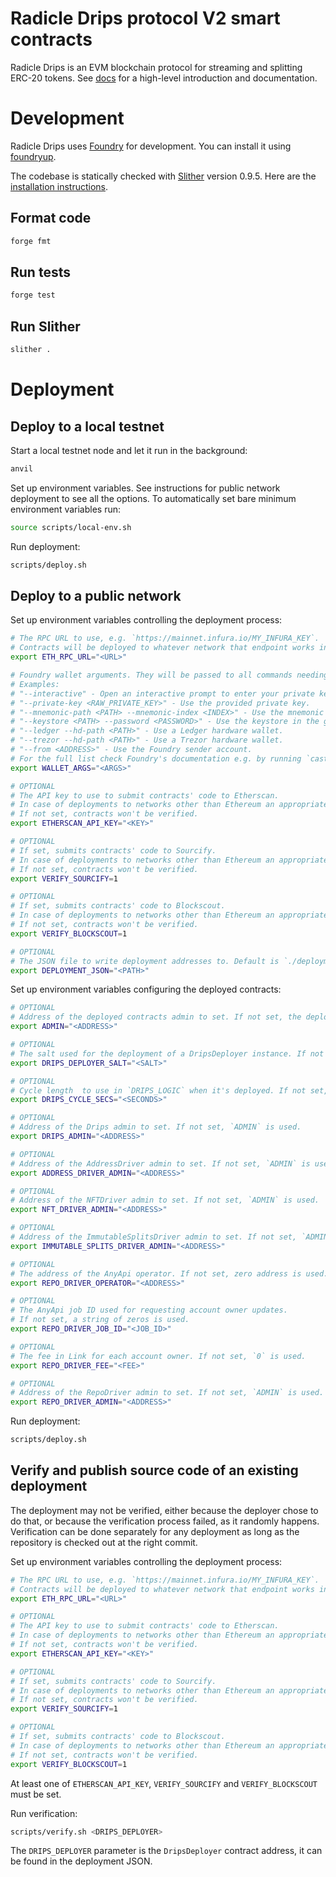 # Radicle Drips protocol V2 smart contracts

Radicle Drips is an EVM blockchain protocol for streaming and splitting ERC-20 tokens.
See [docs](https://docs.drips.network) for a high-level introduction and documentation.

# Development
Radicle Drips uses [Foundry](https://github.com/foundry-rs/foundry) for development.
You can install it using [foundryup](https://github.com/foundry-rs/foundry#installation).

The codebase is statically checked with [Slither](https://github.com/crytic/slither) version 0.9.5.
Here are the [installation instructions](https://github.com/crytic/slither#how-to-install).

## Format code
```bash
forge fmt
```

## Run tests
```bash
forge test
```

## Run Slither
```bash
slither .
```

# Deployment

## Deploy to a local testnet
Start a local testnet node and let it run in the background:

```bash
anvil
```

Set up environment variables.
See instructions for public network deployment to see all the options.
To automatically set bare minimum environment variables run:

```bash
source scripts/local-env.sh
```

Run deployment:

```bash
scripts/deploy.sh
```

## Deploy to a public network

Set up environment variables controlling the deployment process:

```bash
# The RPC URL to use, e.g. `https://mainnet.infura.io/MY_INFURA_KEY`.
# Contracts will be deployed to whatever network that endpoint works in.
export ETH_RPC_URL="<URL>"

# Foundry wallet arguments. They will be passed to all commands needing signing.
# Examples:
# "--interactive" - Open an interactive prompt to enter your private key.
# "--private-key <RAW_PRIVATE_KEY>" - Use the provided private key.
# "--mnemonic-path <PATH> --mnemonic-index <INDEX>" - Use the mnemonic file
# "--keystore <PATH> --password <PASSWORD>" - Use the keystore in the given folder or file.
# "--ledger --hd-path <PATH>" - Use a Ledger hardware wallet.
# "--trezor --hd-path <PATH>" - Use a Trezor hardware wallet.
# "--from <ADDRESS>" - Use the Foundry sender account.
# For the full list check Foundry's documentation e.g. by running `cast wallet address --help`.
export WALLET_ARGS="<ARGS>"

# OPTIONAL
# The API key to use to submit contracts' code to Etherscan.
# In case of deployments to networks other than Ethereum an appropriate equivalent service is used.
# If not set, contracts won't be verified.
export ETHERSCAN_API_KEY="<KEY>"

# OPTIONAL
# If set, submits contracts' code to Sourcify.
# In case of deployments to networks other than Ethereum an appropriate equivalent service is used.
# If not set, contracts won't be verified.
export VERIFY_SOURCIFY=1

# OPTIONAL
# If set, submits contracts' code to Blockscout.
# In case of deployments to networks other than Ethereum an appropriate equivalent service is used.
# If not set, contracts won't be verified.
export VERIFY_BLOCKSCOUT=1

# OPTIONAL
# The JSON file to write deployment addresses to. Default is `./deployment_<NETWORK_NAME>.json`.
export DEPLOYMENT_JSON="<PATH>"
```

Set up environment variables configuring the deployed contracts:

```bash
# OPTIONAL
# Address of the deployed contracts admin to set. If not set, the deployer's wallet address is used.
export ADMIN="<ADDRESS>"

# OPTIONAL
# The salt used for the deployment of a DripsDeployer instance. If not set, `DripsDeployer` is used.
export DRIPS_DEPLOYER_SALT="<SALT>"

# OPTIONAL
# Cycle length  to use in `DRIPS_LOGIC` when it's deployed. If not set, 1 week is used.
export DRIPS_CYCLE_SECS="<SECONDS>"

# OPTIONAL
# Address of the Drips admin to set. If not set, `ADMIN` is used.
export DRIPS_ADMIN="<ADDRESS>"

# OPTIONAL
# Address of the AddressDriver admin to set. If not set, `ADMIN` is used.
export ADDRESS_DRIVER_ADMIN="<ADDRESS>"

# OPTIONAL
# Address of the NFTDriver admin to set. If not set, `ADMIN` is used.
export NFT_DRIVER_ADMIN="<ADDRESS>"

# OPTIONAL
# Address of the ImmutableSplitsDriver admin to set. If not set, `ADMIN` is used.
export IMMUTABLE_SPLITS_DRIVER_ADMIN="<ADDRESS>"

# OPTIONAL
# The address of the AnyApi operator. If not set, zero address is used.
export REPO_DRIVER_OPERATOR="<ADDRESS>"

# OPTIONAL
# The AnyApi job ID used for requesting account owner updates.
# If not set, a string of zeros is used.
export REPO_DRIVER_JOB_ID="<JOB_ID>"

# OPTIONAL
# The fee in Link for each account owner. If not set, `0` is used.
export REPO_DRIVER_FEE="<FEE>"

# OPTIONAL
# Address of the RepoDriver admin to set. If not set, `ADMIN` is used.
export REPO_DRIVER_ADMIN="<ADDRESS>"
```

Run deployment:

```bash
scripts/deploy.sh
```

## Verify and publish source code of an existing deployment

The deployment may not be verified, either because the deployer chose to do that,
or because the verification process failed, as it randomly happens.
Verification can be done separately for any deployment as long as the
repository is checked out at the right commit.

Set up environment variables controlling the deployment process:

```bash
# The RPC URL to use, e.g. `https://mainnet.infura.io/MY_INFURA_KEY`.
# Contracts will be deployed to whatever network that endpoint works in.
export ETH_RPC_URL="<URL>"

# OPTIONAL
# The API key to use to submit contracts' code to Etherscan.
# In case of deployments to networks other than Ethereum an appropriate equivalent service is used.
# If not set, contracts won't be verified.
export ETHERSCAN_API_KEY="<KEY>"

# OPTIONAL
# If set, submits contracts' code to Sourcify.
# In case of deployments to networks other than Ethereum an appropriate equivalent service is used.
# If not set, contracts won't be verified.
export VERIFY_SOURCIFY=1

# OPTIONAL
# If set, submits contracts' code to Blockscout.
# In case of deployments to networks other than Ethereum an appropriate equivalent service is used.
# If not set, contracts won't be verified.
export VERIFY_BLOCKSCOUT=1
```

At least one of `ETHERSCAN_API_KEY`, `VERIFY_SOURCIFY` and `VERIFY_BLOCKSCOUT` must be set.

Run verification:

```bash
scripts/verify.sh <DRIPS_DEPLOYER>
```

The `DRIPS_DEPLOYER` parameter is the `DripsDeployer` contract address,
it can be found in the deployment JSON.
